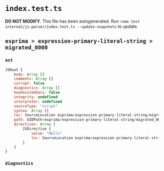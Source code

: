 # `index.test.ts`

**DO NOT MODIFY**. This file has been autogenerated. Run `rome test internal/js-parser/index.test.ts --update-snapshots` to update.

## `esprima > expression-primary-literal-string > migrated_0000`

### `ast`

```javascript
JSRoot {
	body: Array []
	comments: Array []
	corrupt: false
	diagnostics: Array []
	hasHoistedVars: false
	integrity: undefined
	interpreter: undefined
	sourceType: "script"
	syntax: Array []
	loc: SourceLocation esprima/expression-primary-literal-string/migrated_0000/input.js 1:0-1:7
	path: UIDPath<esprima/expression-primary-literal-string/migrated_0000/input.js>
	directives: Array [
		JSDirective {
			value: "Hello"
			loc: SourceLocation esprima/expression-primary-literal-string/migrated_0000/input.js 1:0-1:7
		}
	]
}
```

### `diagnostics`

```

```
